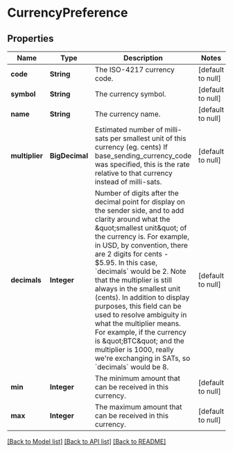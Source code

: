 # CurrencyPreference
## Properties

| Name | Type | Description | Notes |
|------------ | ------------- | ------------- | -------------|
| **code** | **String** | The ISO-4217 currency code. | [default to null] |
| **symbol** | **String** | The currency symbol. | [default to null] |
| **name** | **String** | The currency name. | [default to null] |
| **multiplier** | **BigDecimal** | Estimated number of milli-sats per smallest unit of this currency (eg. cents) If base_sending_currency_code was specified, this is the rate relative to that currency instead of milli-sats. | [default to null] |
| **decimals** | **Integer** | Number of digits after the decimal point for display on the sender side, and to add clarity around what the \&quot;smallest unit\&quot; of the currency is. For example, in USD, by convention, there are 2 digits for cents - $5.95. In this case, &#x60;decimals&#x60; would be 2. Note that the multiplier is still always in the smallest unit (cents). In addition to display purposes, this field can be used to resolve ambiguity in what the multiplier means. For example, if the currency is \&quot;BTC\&quot; and the multiplier is 1000, really we&#39;re exchanging in SATs, so &#x60;decimals&#x60; would be 8. | [default to null] |
| **min** | **Integer** | The minimum amount that can be received in this currency. | [default to null] |
| **max** | **Integer** | The maximum amount that can be received in this currency. | [default to null] |

[[Back to Model list]](../README.md#documentation-for-models) [[Back to API list]](../README.md#documentation-for-api-endpoints) [[Back to README]](../README.md)


